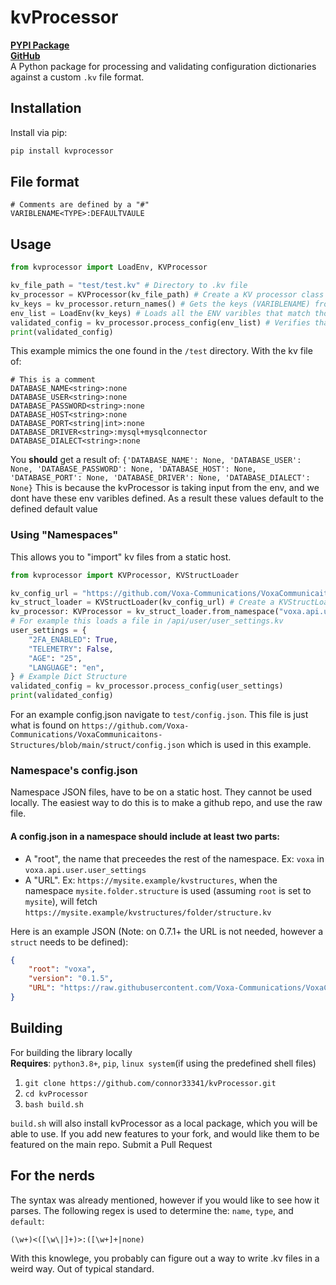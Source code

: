 # kvProcessor

[**PYPI Package**](https://pypi.org/project/kvprocessor/) \
[**GitHub**](https://github.com/connor33341/kvProcessor) \
A Python package for processing and validating configuration dictionaries against a custom `.kv` file format.

## Installation

Install via pip:

```bash
pip install kvprocessor
```

## File format

```custom
# Comments are defined by a "#"
VARIBLENAME<TYPE>:DEFAULTVAULE
```

## Usage

```python
from kvprocessor import LoadEnv, KVProcessor

kv_file_path = "test/test.kv" # Directory to .kv file
kv_processor = KVProcessor(kv_file_path) # Create a KV processor class
kv_keys = kv_processor.return_names() # Gets the keys (VARIBLENAME) from the .kv file
env_list = LoadEnv(kv_keys) # Loads all the ENV varibles that match those keys
validated_config = kv_processor.process_config(env_list) # Verifies that those env varibles exist and are of the correct type
print(validated_config)
```

This example mimics the one found in the `/test` directory. With the kv file of:
```custom
# This is a comment
DATABASE_NAME<string>:none
DATABASE_USER<string>:none
DATABASE_PASSWORD<string>:none
DATABASE_HOST<string>:none
DATABASE_PORT<string|int>:none
DATABASE_DRIVER<string>:mysql+mysqlconnector
DATABASE_DIALECT<string>:none
```
You **should** get a result of: 
`{'DATABASE_NAME': None, 'DATABASE_USER': None, 'DATABASE_PASSWORD': None, 'DATABASE_HOST': None, 'DATABASE_PORT': None, 'DATABASE_DRIVER': None, 'DATABASE_DIALECT': None}` This is because the kvProcessor is taking input from the env, and we dont have these env varibles defined. As a result these values default to the defined default value

### Using "Namespaces"
This allows you to "import" kv files from a static host.
```python
from kvprocessor import KVProcessor, KVStructLoader

kv_config_url = "https://github.com/Voxa-Communications/VoxaCommunicaitons-Structures/raw/refs/heads/main/struct/config.json" # STATIC url to json config
kv_struct_loader = KVStructLoader(kv_config_url) # Create a KVStructLoader object with the URL of the config file
kv_processor: KVProcessor = kv_struct_loader.from_namespace("voxa.api.user.user_settings") # Loads the KV file from the URL and returns a KVProcessor object
# For example this loads a file in /api/user/user_settings.kv
user_settings = {
    "2FA_ENABLED": True,
    "TELEMETRY": False,
    "AGE": "25",
    "LANGUAGE": "en",
} # Example Dict Structure
validated_config = kv_processor.process_config(user_settings)
print(validated_config)
```
For an example config.json navigate to `test/config.json`. This file is just what is found on `https://github.com/Voxa-Communications/VoxaCommunicaitons-Structures/blob/main/struct/config.json` which is used in this example.

### Namespace's config.json
Namespace JSON files, have to be on a static host. They cannot be used locally. The easiest way to do this is to make a github repo, and use the raw file.
#### A config.json in a namespace should include at least two parts:
 - A "root", the name that preceedes the rest of the namespace. Ex: `voxa` in `voxa.api.user.user_settings`
 - A "URL". Ex: `https://mysite.example/kvstructures`, when the namespace `mysite.folder.structure` is used (assuming `root` is set to `mysite`), will fetch `https://mysite.example/kvstructures/folder/structure.kv`

 Here is an example JSON (Note: on 0.7.1+ the URL is not needed, however a `struct` needs to be defined):
```json
{
    "root": "voxa",
    "version": "0.1.5",
    "URL": "https://raw.githubusercontent.com/Voxa-Communications/VoxaCommunicaitons-Structures/refs/heads/main/struct/"
}
```

## Building
For building the library locally \
**Requires**: `python3.8+`, `pip`, `linux system`(if using the predefined shell files)

 1. `git clone https://github.com/connor33341/kvProcessor.git`
 2. `cd kvProcessor`
 3. `bash build.sh`

`build.sh` will also install kvProcessor as a local package, which you will be able to use.
If you add new features to your fork, and would like them to be featured on the main repo. Submit a Pull Request
## For the nerds
The syntax was already mentioned, however if you would like to see how it parses. The following regex is used to determine the: `name`, `type`, and `default`:
```re
(\w+)<([\w\|]+)>:([\w+]+|none)
```
With this knowlege, you probably can figure out a way to write .kv files in a weird way. Out of typical standard.